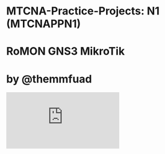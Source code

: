 # MTCNA-Practice-Projects: N1 (MTCNAPPN1)
# RoMON GNS3 MikroTik
# by @themmfuad

![network-diagram](https://github.com/themmfuad/MTCNA-Practice-Projects/blob/main/RoMON-GNS3-MikroTik-MTCNAPP1/RoMON-GNS3-MikroTik-MTCNAPP1-by-themmfuad.pdf "")
